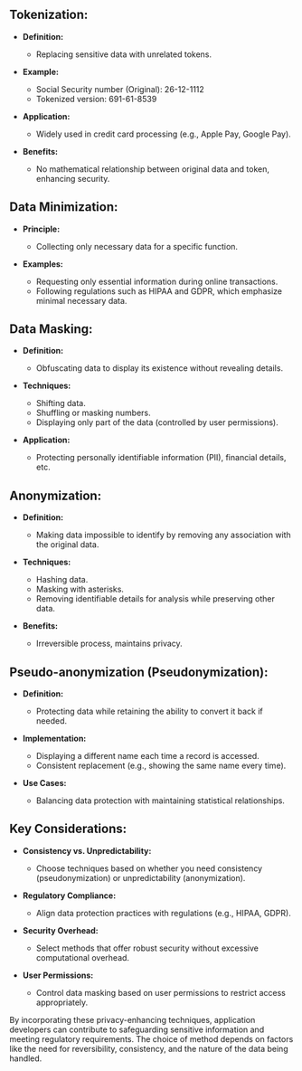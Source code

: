 ## **Tokenization:**

- **Definition:**
	- Replacing sensitive data with unrelated tokens.

- **Example:**
	- Social Security number (Original): 26-12-1112
	- Tokenized version: 691-61-8539

- **Application:**
	- Widely used in credit card processing (e.g., Apple Pay, Google Pay).

- **Benefits:**
	- No mathematical relationship between original data and token, enhancing security.

## **Data Minimization:**

- **Principle:**
	- Collecting only necessary data for a specific function.

- **Examples:**
	- Requesting only essential information during online transactions.
	- Following regulations such as HIPAA and GDPR, which emphasize minimal necessary data.

## **Data Masking:**

- **Definition:**
	- Obfuscating data to display its existence without revealing details.

- **Techniques:**
	- Shifting data.
	- Shuffling or masking numbers.
	- Displaying only part of the data (controlled by user permissions).

- **Application:**
	- Protecting personally identifiable information (PII), financial details, etc.

## **Anonymization:**

- **Definition:**
	- Making data impossible to identify by removing any association with the original data.

- **Techniques:**
	- Hashing data.
	- Masking with asterisks.
	- Removing identifiable details for analysis while preserving other data.

- **Benefits:**
	- Irreversible process, maintains privacy.



## **Pseudo-anonymization (Pseudonymization):**

- **Definition:**
	- Protecting data while retaining the ability to convert it back if needed.

- **Implementation:**
	- Displaying a different name each time a record is accessed.
	- Consistent replacement (e.g., showing the same name every time).

- **Use Cases:**
	- Balancing data protection with maintaining statistical relationships.


## **Key Considerations:**

- **Consistency vs. Unpredictability:**
	- Choose techniques based on whether you need consistency (pseudonymization) or unpredictability (anonymization).

- **Regulatory Compliance:**
	- Align data protection practices with regulations (e.g., HIPAA, GDPR).

- **Security Overhead:**
	- Select methods that offer robust security without excessive computational overhead.

- **User Permissions:**
	- Control data masking based on user permissions to restrict access appropriately.


By incorporating these privacy-enhancing techniques, application developers can contribute to safeguarding sensitive information and meeting regulatory requirements. The choice of method depends on factors like the need for reversibility, consistency, and the nature of the data being handled.

